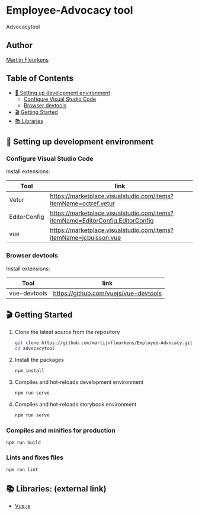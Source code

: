 # Employee-Advocacy tool
Advocacytool 

## Author
[Martijn Fleurkens](mailto:martijnfleurkens@gmail.com)

## Table of Contents
- [🔨 Setting up development environment](#🔨-setting-up-development-environment)
  - [Configure Visual Studio Code](#configure-visual-studio-code)
  - [Browser devtools](#browser-devtools)
- [🎬 Getting Started](#🎬-getting-started)
- [📚 Libraries](#libraries)

## 🔨 Setting up development environment

### Configure Visual Studio Code

Install extensions:

| Tool                      | link                                                                                    |
| ------------------------  | --------------------------------------------------------------------------------------- |
| Vetur                     | <https://marketplace.visualstudio.com/items?itemName=octref.vetur>                      |
| EditorConfig              | <https://marketplace.visualstudio.com/items?itemName=EditorConfig.EditorConfig>         |
| vue                       | <https://marketplace.visualstudio.com/items?itemName=jcbuisson.vue>         |

### Browser devtools

Install extensions:

| Tool                      | link                                                                                    |
| ------------------------  | --------------------------------------------------------------------------------------- |
| vue-devtools              | <https://github.com/vuejs/vue-devtools>                                                 |

## 🎬 Getting Started

1. Clone the latest source from the repository

    ```sh
    git clone https://github.com/martijnfleurkens/Employee-Advocacy.git
    cd advocacytool
    ```

2. Install the packages

    ```sh
    npm install
    ```

3. Compiles and hot-reloads development environment

    ```sh
    npm run serve
    ```  

4. Compiles and hot-reloads storybook environment

    ```sh
    npm run serve
    ```      

### Compiles and minifies for production
```
npm run build
```

### Lints and fixes files
```
npm run lint
```

## 📚 Libraries: (external link)

- [Vue.js](https://vuejs.org/)





